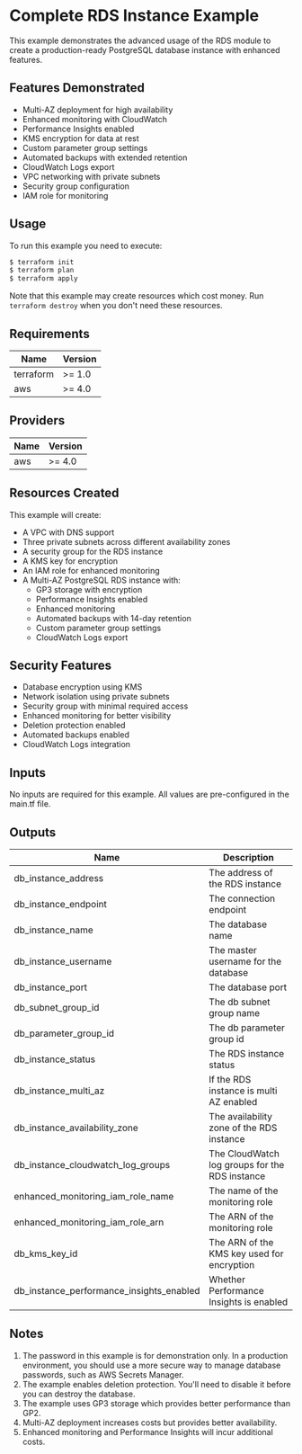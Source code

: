# Complete RDS Instance Example

This example demonstrates the advanced usage of the RDS module to create a production-ready PostgreSQL database instance with enhanced features.

## Features Demonstrated

* Multi-AZ deployment for high availability
* Enhanced monitoring with CloudWatch
* Performance Insights enabled
* KMS encryption for data at rest
* Custom parameter group settings
* Automated backups with extended retention
* CloudWatch Logs export
* VPC networking with private subnets
* Security group configuration
* IAM role for monitoring

## Usage

To run this example you need to execute:

```bash
$ terraform init
$ terraform plan
$ terraform apply
```

Note that this example may create resources which cost money. Run `terraform destroy` when you don't need these resources.

## Requirements

| Name | Version |
|------|---------|
| terraform | >= 1.0 |
| aws | >= 4.0 |

## Providers

| Name | Version |
|------|---------|
| aws | >= 4.0 |

## Resources Created

This example will create:

* A VPC with DNS support
* Three private subnets across different availability zones
* A security group for the RDS instance
* A KMS key for encryption
* An IAM role for enhanced monitoring
* A Multi-AZ PostgreSQL RDS instance with:
  * GP3 storage with encryption
  * Performance Insights enabled
  * Enhanced monitoring
  * Automated backups with 14-day retention
  * Custom parameter group settings
  * CloudWatch Logs export

## Security Features

* Database encryption using KMS
* Network isolation using private subnets
* Security group with minimal required access
* Enhanced monitoring for better visibility
* Deletion protection enabled
* Automated backups enabled
* CloudWatch Logs integration

## Inputs

No inputs are required for this example. All values are pre-configured in the main.tf file.

## Outputs

| Name | Description |
|------|-------------|
| db_instance_address | The address of the RDS instance |
| db_instance_endpoint | The connection endpoint |
| db_instance_name | The database name |
| db_instance_username | The master username for the database |
| db_instance_port | The database port |
| db_subnet_group_id | The db subnet group name |
| db_parameter_group_id | The db parameter group id |
| db_instance_status | The RDS instance status |
| db_instance_multi_az | If the RDS instance is multi AZ enabled |
| db_instance_availability_zone | The availability zone of the RDS instance |
| db_instance_cloudwatch_log_groups | The CloudWatch log groups for the RDS instance |
| enhanced_monitoring_iam_role_name | The name of the monitoring role |
| enhanced_monitoring_iam_role_arn | The ARN of the monitoring role |
| db_kms_key_id | The ARN of the KMS key used for encryption |
| db_instance_performance_insights_enabled | Whether Performance Insights is enabled |

## Notes

1. The password in this example is for demonstration only. In a production environment, you should use a more secure way to manage database passwords, such as AWS Secrets Manager.
2. The example enables deletion protection. You'll need to disable it before you can destroy the database.
3. The example uses GP3 storage which provides better performance than GP2.
4. Multi-AZ deployment increases costs but provides better availability.
5. Enhanced monitoring and Performance Insights will incur additional costs. 